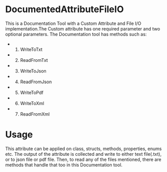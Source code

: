 # DocumentedAttributeFileIO

This is a Documentation Tool with a Custom Attribute and File I/O implementation.The Custom attribute has one required parameter and two optional parameters. The Documentation tool has methods such as:

- 1. WriteToTxt
- 2. ReadFromTxt
- 3. WriteToJson
- 4. ReadFromJson
- 5. WriteToPdf
- 6. WriteToXml
- 7. ReadFromXml

# Usage

This attribute can be applied on class, structs, methods, properties, enums etc. The output of the attribute is collected and write to either text file(.txt), or to json file or pdf file. Then, to read any of the files mentioned, there are methods that handle that too in this Documentation tool.
